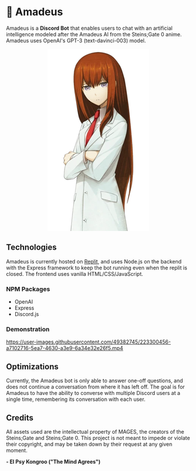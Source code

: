 # 🧠 Amadeus
Amadeus is a **Discord Bot** that enables users to chat with an artificial intelligence modeled after the Amadeus AI from the Steins;Gate 0 anime. Amadeus uses OpenAI's GPT-3 (text-davinci-003) model. 

<div align="center">
  <img src="public/assets/amadeus-transparent.png">
</div>

## Technologies
Amadeus is currently hosted on [Replit](https://amadeus.thomasjvu.repl.co), and uses Node.js on the backend with the Express framework to keep the bot running even when the replit is closed. The frontend uses vanilla HTML/CSS/JavaScript.

### NPM Packages
- OpenAI
- Express
- Discord.js

### Demonstration
https://user-images.githubusercontent.com/49382745/223300456-a7102716-5ea7-4630-a3e9-6a34e32e26f5.mp4


## Optimizations
Currently, the Amadeus bot is only able to answer one-off questions, and does not continue a conversation from where it has left off. The goal is for Amadeus to have the ability to converse with multiple Discord users at a single time, remembering its conversation with each user.

## Credits
All assets used are the intellectual property of MAGES, the creators of the Steins;Gate and Steins;Gate 0. This project is not meant to impede or violate their copyright, and may be taken down by their request at any given moment.

**- El Psy Kongroo ("The Mind Agrees")**
